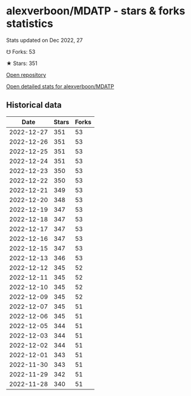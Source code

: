 # alexverboon/MDATP - stars & forks statistics

Stats updated on Dec 2022, 27

☋ Forks: 53

★ Stars: 351

[Open repository](https://github.com/alexverboon/MDATP)

[Open detailed stats for alexverboon/MDATP](https://reviewgithub.com/rep/alexverboon/MDATP)

## Historical data
| Date | Stars | Forks |
|------|-------|-------|
| 2022-12-27 | 351 | 53 | 
| 2022-12-26 | 351 | 53 | 
| 2022-12-25 | 351 | 53 | 
| 2022-12-24 | 351 | 53 | 
| 2022-12-23 | 350 | 53 | 
| 2022-12-22 | 350 | 53 | 
| 2022-12-21 | 349 | 53 | 
| 2022-12-20 | 348 | 53 | 
| 2022-12-19 | 347 | 53 | 
| 2022-12-18 | 347 | 53 | 
| 2022-12-17 | 347 | 53 | 
| 2022-12-16 | 347 | 53 | 
| 2022-12-15 | 347 | 53 | 
| 2022-12-13 | 346 | 53 | 
| 2022-12-12 | 345 | 52 | 
| 2022-12-11 | 345 | 52 | 
| 2022-12-10 | 345 | 52 | 
| 2022-12-09 | 345 | 52 | 
| 2022-12-07 | 345 | 51 | 
| 2022-12-06 | 345 | 51 | 
| 2022-12-05 | 344 | 51 | 
| 2022-12-03 | 344 | 51 | 
| 2022-12-02 | 344 | 51 | 
| 2022-12-01 | 343 | 51 | 
| 2022-11-30 | 343 | 51 | 
| 2022-11-29 | 342 | 51 | 
| 2022-11-28 | 340 | 51 | 

